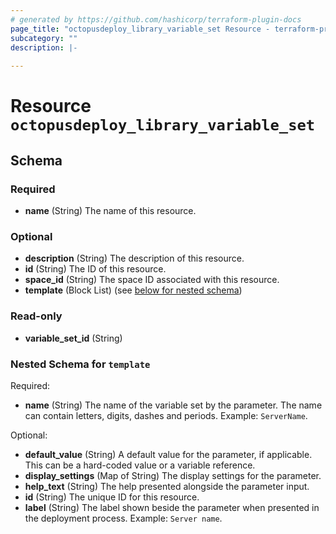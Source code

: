 ```yaml
---
# generated by https://github.com/hashicorp/terraform-plugin-docs
page_title: "octopusdeploy_library_variable_set Resource - terraform-provider-octopusdeploy"
subcategory: ""
description: |-
  
---
```


# Resource `octopusdeploy_library_variable_set`





<!-- schema generated by tfplugindocs -->
## Schema

### Required

- **name** (String) The name of this resource.

### Optional

- **description** (String) The description of this resource.
- **id** (String) The ID of this resource.
- **space_id** (String) The space ID associated with this resource.
- **template** (Block List) (see [below for nested schema](#nestedblock--template))

### Read-only

- **variable_set_id** (String)

<a id="nestedblock--template"></a>
### Nested Schema for `template`

Required:

- **name** (String) The name of the variable set by the parameter. The name can contain letters, digits, dashes and periods. Example: `ServerName`.

Optional:

- **default_value** (String) A default value for the parameter, if applicable. This can be a hard-coded value or a variable reference.
- **display_settings** (Map of String) The display settings for the parameter.
- **help_text** (String) The help presented alongside the parameter input.
- **id** (String) The unique ID for this resource.
- **label** (String) The label shown beside the parameter when presented in the deployment process. Example: `Server name`.


